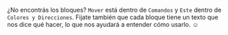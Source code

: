 ¿No encontrás los bloques? `Mover` está dentro de `Comandos` y `Este` dentro de `Colores y Direcciones`. Fijate también que cada bloque tiene un texto que nos dice qué hacer, lo que nos ayudará a entender cómo usarlo. :relaxed: